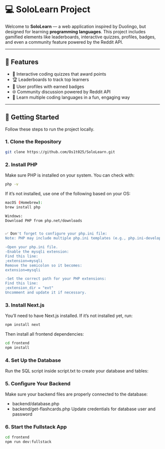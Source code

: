 # 💻 SoloLearn Project

Welcome to **SoloLearn** — a web application inspired by Duolingo, but designed for learning **programming languages**. This project includes gamified elements like leaderboards, interactive quizzes, profiles, badges, and even a community feature powered by the Reddit API.

---

## 🚀 Features

- 🎯 Interactive coding quizzes that award points  
- 🏆 Leaderboards to track top learners  
- 👤 User profiles with earned badges  
- 🌐 Community discussion powered by Reddit API  
- 🧠 Learn multiple coding languages in a fun, engaging way  

---

## 🔧 Getting Started

Follow these steps to run the project locally.

### 1. Clone the Repository
```bash
git clone https://github.com/Os1t025/SoloLearn.git
```
### 2. Install PHP
Make sure PHP is installed on your system. You can check with:
```bash
php -v
```
If it’s not installed, use one of the following based on your OS:

```bash
macOS (Homebrew):
brew install php

Windows:
Download PHP from php.net/downloads


✅ Don't forget to configure your php.ini file:
Note: PHP may include multiple php.ini templates (e.g., php.ini-development and php.ini-production). Make sure to rename one of them .ini and start to edit.

-Open your php.ini file.
-Enable the mysqli extension:
Find this line:
;extension=mysqli
Remove the semicolon so it becomes:
extension=mysqli

-Set the correct path for your PHP extensions:
Find this line:
;extension_dir = "ext"
Uncomment and update it if necessary.
```
### 3. Install Next.js
You’ll need to have Next.js installed. If it’s not installed yet, run:
```bash
npm install next
```
Then install all frontend dependencies:
```bash
cd frontend
npm install
```
### 4. Set Up the Database
Run the SQL script inside script.txt to create your database and tables:

### 5. Configure Your Backend
Make sure your backend files are properly connected to the database:
-  backend/database.php 
-  backend/get-flashcards.php
Update credentials for database user and password

### 6. Start the Fullstack App
```bash
cd frontend
npm run dev:fullstack
```
